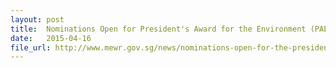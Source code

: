 ```yaml
---
layout: post
title:  Nominations Open for President's Award for the Environment (PAE) 2015
date:   2015-04-16
file_url: http://www.mewr.gov.sg/news/nominations-open-for-the-president-s-award-for-the-environment-pae-2015
---
```

